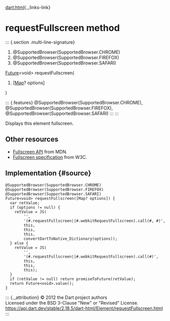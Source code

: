 [dart:html](../../dart-html/dart-html-library){._links-link}

requestFullscreen method
========================

::: {.section .multi-line-signature}
<div>

1.  \@SupportedBrowser(SupportedBrowser.CHROME)
2.  \@SupportedBrowser(SupportedBrowser.FIREFOX)
3.  \@SupportedBrowser(SupportedBrowser.SAFARI)

</div>

[Future](../../dart-async/future-class)\<void\> requestFullscreen(

1.  \[[Map](../../dart-core/map-class)? options\]

)

::: {.features}
\@SupportedBrowser(SupportedBrowser.CHROME),
\@SupportedBrowser(SupportedBrowser.FIREFOX),
\@SupportedBrowser(SupportedBrowser.SAFARI)
:::
:::

Displays this element fullscreen.

Other resources
---------------

-   [Fullscreen
    API](https://developer.mozilla.org/en-US/docs/Web/API/Fullscreen_API)
    from MDN.
-   [Fullscreen specification](http://www.w3.org/TR/fullscreen/) from
    W3C.

Implementation {#source}
--------------

``` {.language-dart data-language="dart"}
@SupportedBrowser(SupportedBrowser.CHROME)
@SupportedBrowser(SupportedBrowser.FIREFOX)
@SupportedBrowser(SupportedBrowser.SAFARI)
Future<void> requestFullscreen([Map? options]) {
  var retValue;
  if (options != null) {
    retValue = JS(
        '',
        '(#.requestFullscreen||#.webkitRequestFullscreen).call(#, #)',
        this,
        this,
        this,
        convertDartToNative_Dictionary(options));
  } else {
    retValue = JS(
        '',
        '(#.requestFullscreen||#.webkitRequestFullscreen).call(#)',
        this,
        this,
        this);
  }
  if (retValue != null) return promiseToFuture(retValue);
  return Future<void>.value();
}
```

::: {._attribution}
© 2012 the Dart project authors\
Licensed under the BSD 3-Clause \"New\" or \"Revised\" License.\
<https://api.dart.dev/stable/2.18.5/dart-html/Element/requestFullscreen.html>
:::
